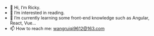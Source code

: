 - 👋 Hi, I’m Ricky.
- 👀 I’m interested in reading.
- 🌱 I’m currently learning some front-end knowledge such as Angular, React, Vue...
- 📫 How to reach me: wangruiqi9612@163.com
